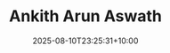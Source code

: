 ---
title: "Ankith Arun Aswath"
date: 2025-08-10T23:25:31+10:00
draft: false
photo: "/images/ankith.png"
position: "Parents and Carers Officer"
role_types:
  - "Officers"
---